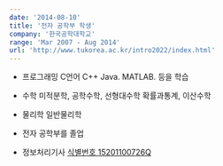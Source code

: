```yaml
---
date: '2014-08-10'
title: '전자 공학부 학생'
company: '한국공학대학교'
range: 'Mar 2007 - Aug 2014'
url: 'http://www.tukorea.ac.kr/intro2022/index.html'
---
```


- 프로그래밍 C언어 C++ Java. MATLAB. 등을 학습
- 수학 미적분학, 공학수학, 선형대수학 확률과통계, 이산수학
- 물리학 일반물리학

- 전자 공학부를 졸업
- 정보처리기사 [식별번호 15201100726Q](https://www.hrdkorea.or.kr/)
